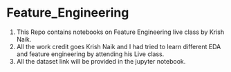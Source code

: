 # Feature_Engineering
 1. This Repo contains notebooks on  Feature Engineering live class by Krish Naik.
 2. All the work credit goes Krish Naik and I had tried to learn different EDA and feature engineering by attending his Live class.
 3. All the dataset link will be provided in the jupyter notebook.
